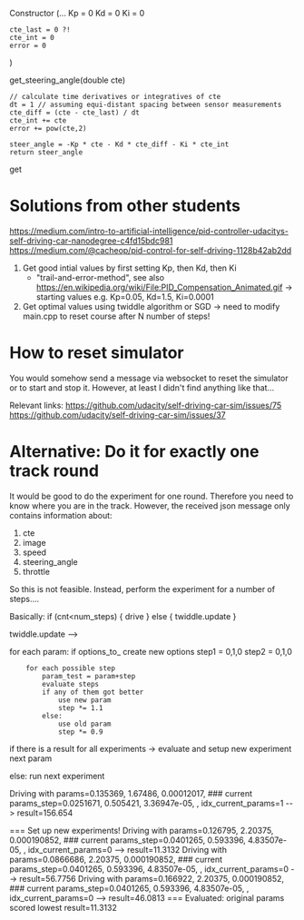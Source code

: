 
Constructor (...
	Kp = 0
	Kd = 0
	Ki = 0

	cte_last = 0 ?!
	cte_int = 0
	error = 0
)
	

get_steering_angle(double cte)

	// calculate time derivatives or integratives of cte
	dt = 1 // assuming equi-distant spacing between sensor measurements
	cte_diff = (cte - cte_last) / dt
	cte_int += cte
	error += pow(cte,2)
	
	steer_angle = -Kp * cte - Kd * cte_diff - Ki * cte_int
	return steer_angle


get 


# Solutions from other students

https://medium.com/intro-to-artificial-intelligence/pid-controller-udacitys-self-driving-car-nanodegree-c4fd15bdc981
https://medium.com/@cacheop/pid-control-for-self-driving-1128b42ab2dd

1. Get good intial values by  first setting Kp, then Kd, then Ki
	- "trail-and-error-method", see also https://en.wikipedia.org/wiki/File:PID_Compensation_Animated.gif
	-> starting values e.g. Kp=0.05, Kd=1.5, Ki=0.0001
2. Get optimal values using twiddle algorithm or SGD
	-> need to modify main.cpp to reset course after N number of steps!


# How to reset simulator

You would somehow send a message via websocket to reset the simulator or to start and stop it.
However, at least I didn't find anything like that...

Relevant links:
https://github.com/udacity/self-driving-car-sim/issues/75
https://github.com/udacity/self-driving-car-sim/issues/37


# Alternative: Do it for exactly one track round
It would be good to do the experiment for one round.
Therefore you need to know where you are in the track.
However, the received json message only contains information about:
1. cte
2. image
3. speed
4. steering_angle
5. throttle

So this is not feasible. Instead, perform the experiment for a number of steps....

Basically: 
if (cnt<num_steps) {
	drive
}
else {
	twiddle.update
}



twiddle.update -->

for each param:
	if options_to_
		create new options
			step1 = 0,1,0
			step2 = 0,1,0
	
		for each possible step
			param_test = param+step
			evaluate steps
			if any of them got better
				use new param
				step *= 1.1
			else:
				use old param
				step *= 0.9
			 
		
if there is a result for all experiments
	-> evaluate and setup new experiment
		next param
		
else:
	run next experiment
	
	

Driving with params=0.135369, 1.67486, 0.00012017,  ### current params_step=0.0251671, 0.505421, 3.36947e-05, , idx_current_params=1 --> result=156.654



=== Set up new experiments!
Driving with params=0.126795, 2.20375, 0.000190852,  ### current params_step=0.0401265, 0.593396, 4.83507e-05, , idx_current_params=0 --> result=11.3132
Driving with params=0.0866686, 2.20375, 0.000190852,  ### current params_step=0.0401265, 0.593396, 4.83507e-05, , idx_current_params=0 --> result=56.7756
Driving with params=0.166922, 2.20375, 0.000190852,  ### current params_step=0.0401265, 0.593396, 4.83507e-05, , idx_current_params=0 --> result=46.0813
=== Evaluated: original params scored lowest result=11.3132
